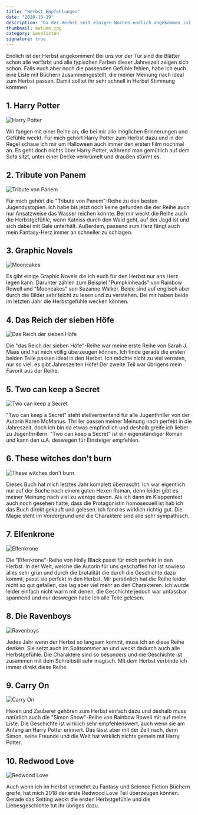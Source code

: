 ```yaml
---
title: "Herbst Empfehlungen"
date: "2020-10-19"
description: "Da der Herbst seit einigen Wochen endlich angekommen ist, möchte ich euch in diesem Post einige Bücher empfehlen, die meiner Meinung nach perfekt in die Jahreszeit passen und alle Herbstgefühle wecken."
thumbnail: autumn.jpg
category: Leselisten
signature: true
---
```


Endlich ist der Herbst angekommen! Bei uns vor der Tür sind die Blätter schon alle verfärbt und alle typischen Farben dieser Jahreszeit zeigen sich schon. Falls euch aber noch die passenden Gefühle fehlen, habe ich euch eine Liste mit Büchern zusammengestellt, die meiner Meinung nach ideal zum Herbst passen. Damit solltet ihr sehr schnell in Herbst Stimmung kommen.

## 1. Harry Potter

![Harry Potter](./harry-potter.jpg "Harry Potter")

Wir fangen mit einer Reihe an, die bei mir alle möglichen Erinnerungen und Gefühle weckt. Für mich gehört Harry Potter zum Herbst dazu und in der Regel schaue ich mir um Halloween auch immer den ersten Film nochmal an. Es geht doch nichts über Harry Potter, während man gemütlich auf dem Sofa sitzt, unter einer Decke verkrümelt und draußen stürmt es.

## 2. Tribute von Panem

![Tribute von Panem](./panem.jpg "Tribute von Panem - Suzanne Collins")

Für mich gehört die "Tribute von Panem"-Reihe zu den besten Jugendystopien. Ich habe bis jetzt noch keine gefunden die der Reihe auch nur Ansatzweise das Wasser reichen könnte. Bei mir weckt die Reihe auch die Herbstgefühle, wenn Katniss durch den Wald geht, auf der Jagd ist und sich dabei mit Gale unterhält. Außerdem, passend zum Herz fängt auch mein Fantasy-Herz immer an schneller zu schlagen.

## 3. Graphic Novels

![Mooncakes](./mooncakes.jpg "Mooncakes - Suzanne Walker")

Es gibt einige Graphic Novels die ich euch für den Herbst nur ans Herz legen kann. Darunter zählen zum Beispiel "Pumpkinheads" von Rainbow Rowell und "Mooncakes" von Suzanne Walker. Beide sind auf englisch aber durch die Bilder sehr leicht zu lesen und zu verstehen. Bei mir haben beide im letzten Jahr die Herbstgefühle wecken können.

## 4. Das Reich der sieben Höfe

![Das Reich der sieben Höfe](./reich-der-sieben-hoefe.jpg "Das Reich der sieben Höfe - Sarah J. Maas")

Die "das Reich der sieben Höfe"-Reihe war meine erste Reihe von Sarah J. Maas und hat mich völlig überzeugen können. Ich finde gerade die ersten beiden Teile passen ideal in den Herbst. Ich möchte nicht zu viel verraten, nur so viel: es gibt Jahreszeiten Höfe! Der zweite Teil war übrigens mein Favorit aus der Reihe.

## 5. Two can keep a Secret

![Two can keep a Secret](./two-can-keep-a-secret.jpg "Two can keep a Secret - Karen McManus")

"Two can keep a Secret" steht stellvertrentend für alle Jugenthriller von der Autorin Karen McManus. Thriller passen meiner Meinung nach perfekt in die Jahreszeit, doch ich bin da etwas empfindlich und deshalb greife ich lieber zu Jugenthrillern. "Two can keep a Secret" ist ein eigenständiger Roman und kann den u.A. deswegen für Einsteiger empfehlen.

## 6. These witches don't burn

![These witches don't burn](./witches-dont-burn.jpg "These witches don't burn - Isabel Sterling")

Dieses Buch hat mich letztes Jahr komplett überrascht. Ich war eigentlich nur auf der Suche nach einem guten Hexen Roman, denn leider gibt es meiner Meinung nach viel zu wenige davon. Als ich dann im Klappentext auch noch gesehen hatte, dass die Protagonistin homosexuell ist hab ich das Buch direkt gekauft und gelesen. Ich fand es wirklich richtig gut. Die Magie steht im Vordergrund und die Charaktere sind alle sehr sympathisch.

## 7. Elfenkrone

![Elfenkrone](./elfenkrone.jpg "Elfenkrone - Holly Black")

Die "Elfenkrone"-Reihe von Holly Black passt für mich perfekt in den Herbst. In der Welt, welche die Autorin für uns geschaffen hat ist sowieso alles sehr grün und durch die brutalität die durch die Geschichte dazu kommt, passt sie perfekt in den Herbst. Mir persönlich hat die Reihe leider nicht so gut gefallen, das lag aber viel mehr an den Charakteren. Ich wurde leider einfach nicht warm mit denen, die Geschichte jedoch war unfassbar spannend und nur deswegen habe ich alle Teile gelesen.

## 8. Die Ravenboys

![Ravenboys](./ravenboys2.jpg "Ravenboys Reihe - Maggie Stiefvater")

Jedes Jahr wenn der Herbst so langsam kommt, muss ich an diese Reihe denken. Sie setzt auch im Spätsommer an und weckt dadurch auch alle Herbstgefühle. Die Charaktere sind so besonders und die Geschichte ist zusammen mit dem Schreibstil sehr magisch. Mit dem Herbst verbinde ich immer direkt diese Reihe.

## 9. Carry On

![Carry On](./carry-on.jpg "Carry On - Rainbow Rowell")

Hexen und Zauberer gehören zum Herbst einfach dazu und deshalb muss natürlich auch die "Simon Snow"-Reihe von Rainbow Rowell mit auf meine Liste. Die Geschichte ist wirklich sehr empfehlenswert, auch wenn sie am Anfang an Harry Potter erinnert. Das lässt aber mit der Zeit nach, denn Simon, seine Freunde und die Welt hat wirklich nichts gemein mit Harry Potter.

## 10. Redwood Love

![Redwood Love](./redwood-love.jpg "Redwood Love - Kelly Moran")

Auch wenn ich im Herbst vermehrt zu Fantasy und Science Fiction Büchern greife, hat mich 2018 der erste Redwood Love Teil überzeugen können. Gerade das Setting weckt die ersten Herbstgefühle und die Liebesgeschichte tut ihr übriges dazu.